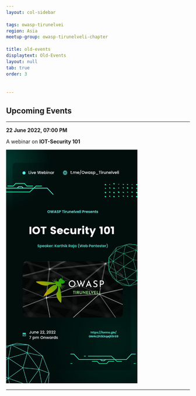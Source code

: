 ```yaml
---
layout: col-sidebar

tags: owasp-tirunelvei
region: Asia
meetup-group: owasp-tirunelveli-chapter

title: old-events
displaytext: Old-Events
layout: null
tab: true
order: 3


---
```


## Upcoming Events
<hr>

**22 June 2022, 07:00 PM**

A webinar on **IOT-Security 101**


<img src="assets/events/IOT-Security.jpg" width="360" height="640" />

<hr>
